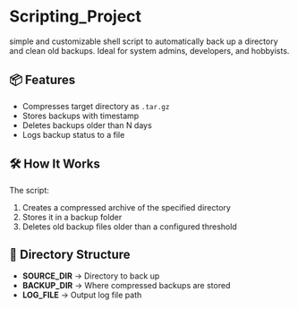 # Scripting_Project
simple and customizable shell script to automatically back up a directory and clean old backups. Ideal for system admins, developers, and hobbyists.

## 📦 Features

- Compresses target directory as `.tar.gz`
- Stores backups with timestamp
- Deletes backups older than N days
- Logs backup status to a file

## 🛠️ How It Works

The script:
1. Creates a compressed archive of the specified directory
2. Stores it in a backup folder
3. Deletes old backup files older than a configured threshold

## 📂 Directory Structure

- **SOURCE_DIR** → Directory to back up
- **BACKUP_DIR** → Where compressed backups are stored
- **LOG_FILE** → Output log file path
